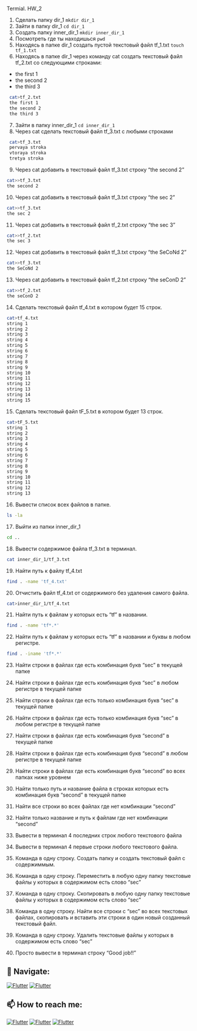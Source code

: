 Termial. HW_2
1. Сделать папку dir_1 `mkdir dir_1`
2. Зайти в папку dir_1 `cd dir_1`
3. Создать папку inner_dir_1 `mkdir inner_dir_1`
4. Посмотреть где ты находишься `pwd`
5. Находясь в папке dir_1 создать пустой текстовый файл tf_1.txt `touch tf_1.txt`
6. Находясь в папке dir_1 через команду cat создать текстовый файл tf_2.txt со следующими строками:
- the first 1
- the second 2
- the third 3
```sh
 cat>tf_2.txt
 the first 1
 the second 2
 the third 3
```
 7. Зайти в папку inner_dir_1 `cd inner_dir_1`
 8. Через cat сделать текстовый файл tf_3.txt  c любыми строками
```sh
 cat>tf_3.txt
 pervaya stroka
 vtoraya stroka
 tretya stroka
```
 9. Через cat добавить в текстовый файл tf_3.txt строку “the second 2”
 ```sh
 cat>>tf_3.txt
 the second 2
 ```
 10. Через cat добавить в текстовый файл tf_3.txt строку “the sec 2”
 ```sh
 cat>>tf_3.txt
 the sec 2
 ```
 11. Через cat добавить в текстовый файл tf_2.txt строку “the sec 3”
 ```sh
 cat>>tf_2.txt
 the sec 3
 ```
 12. Через cat добавить в текстовый файл tf_3.txt строку “the SeCoNd 2”
 ```sh
 cat>>tf_3.txt
 the SeCoNd 2
 ```
 13. Через cat добавить в текстовый файл tf_2.txt строку “the seConD 2”
 ```sh
 cat>>tf_2.txt
 the seConD 2
 ```
 14. Сделать текстовый файл tf_4.txt в котором будет 15 строк.
 ```sh
 cat>tf_4.txt
 string 1
 string 2
 string 3
 string 4
 string 5
 string 6
 string 7
 string 8
 string 9
 string 10
 string 11
 string 12
 string 13
 string 14
 string 15
 ```
 15. Сделать текстовый файл tF_5.txt в котором будет 13 строк.
  ```sh
 cat>tF_5.txt
 string 1
 string 2
 string 3
 string 4
 string 5
 string 6
 string 7
 string 8
 string 9
 string 10
 string 11
 string 12
 string 13
 ```
 16. Вывести список всех файлов в папке.
 ```sh
 ls -la
 ```
 17. Выйти из папки inner_dir_1
 ```sh
 cd ..
 ```
 18. Вывести содержимое файла tf_3.txt в терминал.
 ```sh
 cat inner_dir_1/tf_3.txt
 ``` 
 19. Найти путь к файлу tf_4.txt
 ```sh
 find . -name 'tf_4.txt'
 ```
 20. Отчистить файл tf_4.txt от содержимого без удаления самого файла.
 ```sh
 cat>inner_dir_1/tf_4.txt
 ```
 21. Найти путь к файлам у которых есть  “tf” в названии.
 ```sh
 find . -name 'tf*.*'
 ```
 22. Найти путь к файлам у которых есть  “tf” в названии и буквы в любом регистре.
 ```sh
 find . -iname 'tf*.*'
 ```
 23. Найти строки в файлах где есть комбинация букв “sec” в текущей папке
 
 24. Найти строки в файлах где есть комбинация букв “sec” в любом регистре в текущей папке
 25. Найти строки в файлах где есть только комбинация букв “sec” в текущей папке
 26. Найти строки в файлах где есть только комбинация букв “sec” в любом регистре в текущей папке
 27. Найти строки в файлах где есть комбинация букв “second” в текущей папке
 28. Найти строки в файлах где есть комбинация букв “second” в любом регистре в текущей папке
 29. Найти строки в файлах где есть комбинация букв “second” во всех папках ниже уровнем
 30. Найти только путь и название файла в строках которых есть комбинация букв “second” в текущей папке
 31. Найти все строки во всех файлах где нет комбинации “second”
 32. Найти только название и путь к файлам где нет комбинации “second”
 33. Вывести в терминал 4 последних строк любого текстового файла
 34. Вывести в терминал 4 первые строки любого текстового файла.
 35. Команда в одну строку. Создать папку и создать текстовый файл с содержиммым.
 36. Команда в одну строку. Переместить в любую одну папку текстовые файлы у которых в содержимом есть слово “sec”
 37. Команда в одну строку. Скопировать в любую одну папку текстовые файлы у которых в содержимом есть слово “sec”
 38. Команда в одну строку. Найти все строки c “sec” во всех текстовых файлах, скопировать и вставить эти строки в один новый созданный текстовый файл.
 39. Команда в одну строку. Удалить текстовые файлы у которых в содержимом есть слово “sec”
 40. Просто вывести в терминал строку “Good job!!”
## 🚏 Navigate:
[![Flutter](https://img.shields.io/badge/🏠-GITBASH_BRANCH-00A98F)](https://github.com/Pavlik1100/QA_practice_welcom_again/tree/Linux_terminal_GitBash_comands)  [![Flutter](https://img.shields.io/badge/🏠-QA_PRACTICE_BANCH-orange)](https://github.com/Pavlik1100/QA_practice_welcom_again/tree/main)
## 📫 How to reach me:  
[![Flutter](https://img.shields.io/badge/-Pavel_Simonov-000000?style=social&logo=LinkedIn)](https://www.linkedin.com/in/pavel-simonov-7a8b1119a/)  [![Flutter](https://img.shields.io/badge/-Pavel_Simonov-000000?style=social&logo=Telegram)](https://t.me/NuiSaiman)  [![Flutter](https://img.shields.io/badge/-simonovpavlik@gmail.com-000000?style=social&logo=Gmail)](mailto:simonovpavlik@gmail.com)
